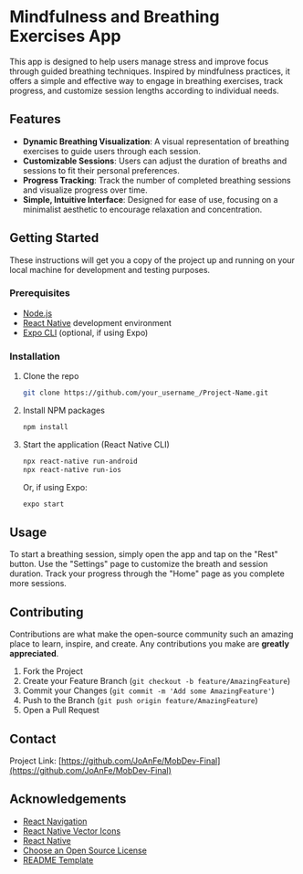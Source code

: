 # Mindfulness and Breathing Exercises App

This app is designed to help users manage stress and improve focus through guided breathing techniques. Inspired by mindfulness practices, it offers a simple and effective way to engage in breathing exercises, track progress, and customize session lengths according to individual needs.

## Features

- **Dynamic Breathing Visualization**: A visual representation of breathing exercises to guide users through each session.
- **Customizable Sessions**: Users can adjust the duration of breaths and sessions to fit their personal preferences.
- **Progress Tracking**: Track the number of completed breathing sessions and visualize progress over time.
- **Simple, Intuitive Interface**: Designed for ease of use, focusing on a minimalist aesthetic to encourage relaxation and concentration.

## Getting Started

These instructions will get you a copy of the project up and running on your local machine for development and testing purposes.

### Prerequisites

- [Node.js](https://nodejs.org/en/)
- [React Native](https://reactnative.dev/docs/environment-setup) development environment
- [Expo CLI](https://expo.dev/tools#cli) (optional, if using Expo)

### Installation

1. Clone the repo
   ```sh
   git clone https://github.com/your_username_/Project-Name.git
   ```
2. Install NPM packages
   ```sh
   npm install
   ```
3. Start the application (React Native CLI)
   ```sh
   npx react-native run-android
   npx react-native run-ios
   ```
   Or, if using Expo:
   ```sh
   expo start
   ```

## Usage

To start a breathing session, simply open the app and tap on the "Rest" button. Use the "Settings" page to customize the breath and session duration. Track your progress through the "Home" page as you complete more sessions.

## Contributing

Contributions are what make the open-source community such an amazing place to learn, inspire, and create. Any contributions you make are **greatly appreciated**.

1. Fork the Project
2. Create your Feature Branch (`git checkout -b feature/AmazingFeature`)
3. Commit your Changes (`git commit -m 'Add some AmazingFeature'`)
4. Push to the Branch (`git push origin feature/AmazingFeature`)
5. Open a Pull Request

## Contact

Project Link: [https://github.com/JoAnFe/MobDev-Final](https://github.com/JoAnFe/MobDev-Final)

## Acknowledgements

- [React Navigation](https://reactnavigation.org/)
- [React Native Vector Icons](https://github.com/oblador/react-native-vector-icons)
- [React Native](https://reactnative.dev/)
- [Choose an Open Source License](https://choosealicense.com)
- [README Template](https://github.com/othneildrew/Best-README-Template)
